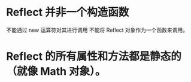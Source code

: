 # Reflect 并非一个构造函数
  不能通过 new 运算符对其进行调用
  不能将 Reflect 对象作为一个函数来调用。

# Reflect 的所有属性和方法都是静态的（就像 Math 对象）。